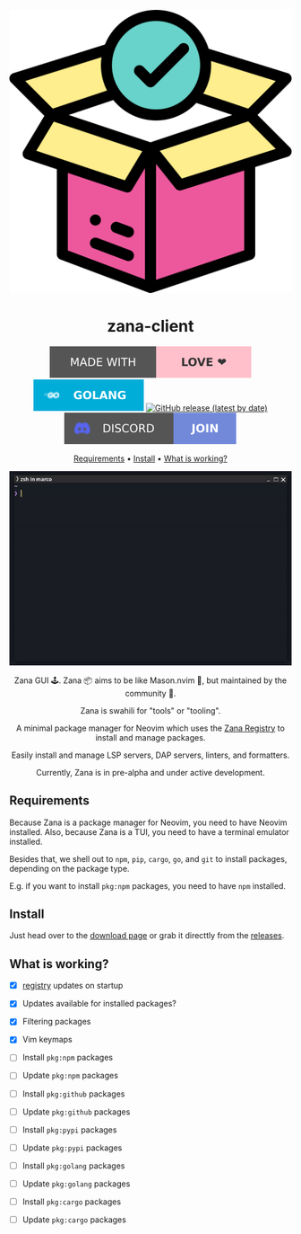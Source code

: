 <div align="center">

![Zana Logo](assets/logo.svg)

# zana-client

[![Made with love](assets/badge-made-with-love.svg)](https://github.com/mistweaverco/zana-client/graphs/contributors)
[![Go](assets/badge-golang.svg)](https://golang.org/)
[![GitHub release (latest by date)](https://img.shields.io/github/v/release/mistweaverco/zana-client?style=for-the-badge)](https://github.com/mistweaverco/zana-client/releases/latest)
[![Discord](assets/badge-discord.svg)](https://getzana.net/discord)

[Requirements](#requirements) • [Install](#install) • [What is working?](#what-is-working)

<p></p>

![Zana Demo Gif](assets/demo.gif)

<p></p>

Zana GUI 🕹️. Zana 📦 aims to be like Mason.nvim 🧱, but maintained by the community 🌈.

Zana is swahili for "tools" or "tooling".

A minimal package manager for Neovim which
uses the [Zana Registry][zana-registry] to install and manage packages.

Easily install and manage LSP servers, DAP servers, linters, and formatters.

<p></p>

Currently, Zana is in pre-alpha and under active development.

<p></p>

</div>

## Requirements

Because Zana is a package manager for Neovim, you need to have Neovim installed.
Also, because Zana is a TUI, you need to have a terminal emulator installed.

Besides that, we shell out to `npm`, `pip`, `cargo`, `go`, and `git` to install packages,
depending on the package type.

E.g. if you want to install `pkg:npm` packages, you need to have `npm` installed.

## Install

Just head over to the [download page][download-page] or
grab it directtly from the [releases][releases-page].

## What is working?

- [x] [registry](https://github.com/mistweaverco/zana-registry) updates on startup
- [x] Updates available for installed packages?
- [x] Filtering packages
- [x] Vim keymaps
- [ ] Install `pkg:npm` packages
- [ ] Update `pkg:npm` packages
- [ ] Install `pkg:github` packages
- [ ] Update `pkg:github` packages
- [ ] Install `pkg:pypi` packages
- [ ] Update `pkg:pypi` packages
- [ ] Install `pkg:golang` packages
- [ ] Update `pkg:golang` packages
- [ ] Install `pkg:cargo` packages
- [ ] Update `pkg:cargo` packages


[download-page]: https://getzana.net/#download
[releases-page]: https://github.com/mistweaverco/zana-client/releases/latest
[zana-registry]: https://github.com/mistweaverco/zana-registry

